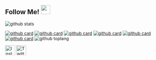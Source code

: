 ## Follow Me! <img src="https://raw.githubusercontent.com/iampavangandhi/iampavangandhi/master/gifs/Hi.gif" width="30px"></h2>

![github stats](https://github-readme-stats.vercel.app/api?username=kangyasin&show_icons=true&theme=radical)

[![github card](https://github-readme-stats.vercel.app/api/pin/?username=kangyasin&repo=kang-music&theme=dracula)](https://github.com/kangyasin/kang-music)
[![github card](https://github-readme-stats.vercel.app/api/pin/?username=kangyasin&repo=kang-resep&theme=dracula)](https://github.com/kangyasin/kang-resep)
[![github card](https://github-readme-stats.vercel.app/api/pin/?username=kangyasin&repo=gic-mobile&theme=gruvbox)](https://github.com/kangyasin/gic-mobile)
[![github card](https://github-readme-stats.vercel.app/api/pin/?username=kangyasin&repo=gic-api&theme=dracula)](https://github.com/kangyasin/gic-api)
[![github card](https://github-readme-stats.vercel.app/api/pin/?username=kangyasin&repo=laravel-ecommerce&theme=highcontrast)](https://github.com/kangyasin/laravel-ecommerce)
[![github card](https://github-readme-stats.vercel.app/api/pin/?username=kangyasin&repo=berita-indonesia&theme=dracula)](https://github.com/kangyasin/berita-indonesia)
![github toplang](https://github-readme-stats.vercel.app/api/top-langs/?username=kangyasin&layout=compact&theme=nightowl)

<a href="https://www.instagram.com/kangyasin" target="_blank"><img src="https://img.shields.io/badge/Instagram-%23E4405F.svg?&style=flat-square&logo=instagram&logoColor=white" height="32px" alt="Instagram"></a>
<a href="https://www.twitter.com/kangyasin" target="_blank"><img src="https://img.shields.io/badge/twitter-%231DA1F2.svg?&style=for-the-badge&logo=twitter&logoColor=white" height="32px" alt="Twitter"></a>
